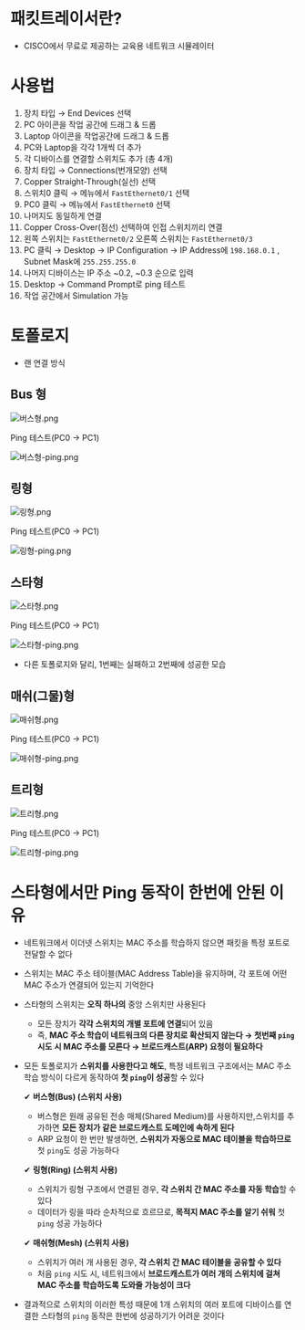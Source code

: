 # 패킷트레이서란?

- CISCO에서 무료로 제공하는 교육용 네트워크 시뮬레이터

# 사용법

1. 장치 타입 → End Devices 선택
2. PC 아이콘을 작업 공간에 드래그 & 드롭
3. Laptop 아이콘을 작업공간에 드래그 & 드롭
4. PC와 Laptop을 각각 1개씩 더 추가
5. 각 디바이스를 연결할 스위치도 추가 (총 4개)
6. 장치 타입 → Connections(번개모양) 선택
7. Copper Straight-Through(실선) 선택
8. 스위치0 클릭 → 메뉴에서 `FastEthernet0/1` 선택
9. PC0 클릭 → 메뉴에서 `FastEthernet0` 선택
10. 나머지도 동일하게 연결
11. Copper Cross-Over(점선) 선택하여 인접 스위치끼리 연결
12. 왼쪽 스위치는 `FastEthernet0/2` 오른쪽 스위치는 `FastEthernet0/3`
13. PC 클릭 → Desktop → IP Configuration → IP Address에 `198.168.0.1` , Subnet Mask에 `255.255.255.0` 
14. 나머지 디바이스는 IP 주소 ~0.2, ~0.3 순으로 입력
15. Desktop → Command Prompt로 ping 테스트
16. 작업 공간에서 Simulation 가능

# 토폴로지

- 랜 연결 방식

## Bus 형

![버스형.png](images/버스형.png)

Ping 테스트(PC0 → PC1)

![버스형-ping.png](images/버스형-ping.png)

## 링형

![링형.png](images/링형.png)

Ping 테스트(PC0 → PC1)

![링형-ping.png](images/링형-ping.png)

## 스타형

![스타형.png](images/스타형.png)

Ping 테스트(PC0 → PC1)

![스타형-ping.png](images/스타형-ping.png)

- 다른 토폴로지와 달리, 1번째는 실패하고 2번째에 성공한 모습

## 매쉬(그물)형

![매쉬형.png](images/매쉬형.png)

Ping 테스트(PC0 → PC1)

![매쉬형-ping.png](images/매쉬형-ping.png)

## 트리형

![트리형.png](images/트리형.png)

Ping 테스트(PC0 → PC1)

![트리형-ping.png](images/트리형-ping.png)

# 스타형에서만 Ping 동작이 한번에 안된 이유

- 네트워크에서 이더넷 스위치는 MAC 주소를 학습하지 않으면 패킷을 특정 포트로 전달할 수 없다
- 스위치는 MAC 주소 테이블(MAC Address Table)을 유지하며, 각 포트에 어떤 MAC 주소가 연결되어 있는지 기억한다
- 스타형의 스위치는 **오직 하나의** 중앙 스위치만 사용된다
    - 모든 장치가 **각각 스위치의 개별 포트에 연결**되어 있음
    - 즉, **MAC 주소 학습이 네트워크의 다른 장치로 확산되지 않는다 → 첫번째 `ping` 시도 시 MAC 주소를 모른다 → 브로드캐스트(ARP) 요청이 필요하다**
- 모든 토폴로지가 **스위치를 사용한다고 해도**, 특정 네트워크 구조에서는 MAC 주소 학습 방식이 다르게 동작하여 **첫 `ping`이 성공**할 수 있다
    
    ✔ **버스형(Bus) (스위치 사용)**
    
    - 버스형은 원래 공유된 전송 매체(Shared Medium)를 사용하지만,스위치를 추가하면 **모든 장치가 같은 브로드캐스트 도메인에 속하게 된다**
    - ARP 요청이 한 번만 발생하면, **스위치가 자동으로 MAC 테이블을 학습하므로** 첫 `ping`도 성공 가능하다
    
    ✔ **링형(Ring) (스위치 사용)**
    
    - 스위치가 링형 구조에서 연결된 경우, **각 스위치 간 MAC 주소를 자동 학습**할 수 있다
    - 데이터가 링을 따라 순차적으로 흐르므로, **목적지 MAC 주소를 알기 쉬워** 첫 `ping` 성공 가능하다
    
    ✔ **매쉬형(Mesh) (스위치 사용)**
    
    - 스위치가 여러 개 사용된 경우, **각 스위치 간 MAC 테이블을 공유할 수 있다**
    - 처음 `ping` 시도 시, 네트워크에서 **브로드캐스트가 여러 개의 스위치에 걸쳐 MAC 주소를 학습하도록 도와줄 가능성이 크다**
- 결과적으로 스위치의 이러한 특성 때문에 1개 스위치의 여러 포트에 디바이스를 연결한 스타형의 `ping` 동작은 한번에 성공하기가 어려운 것이다
